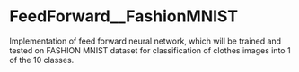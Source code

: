 # FeedForward__FashionMNIST
Implementation of feed forward neural network, which will be trained and tested on FASHION MNIST dataset for classification of clothes images into 1 of the 10 classes.
